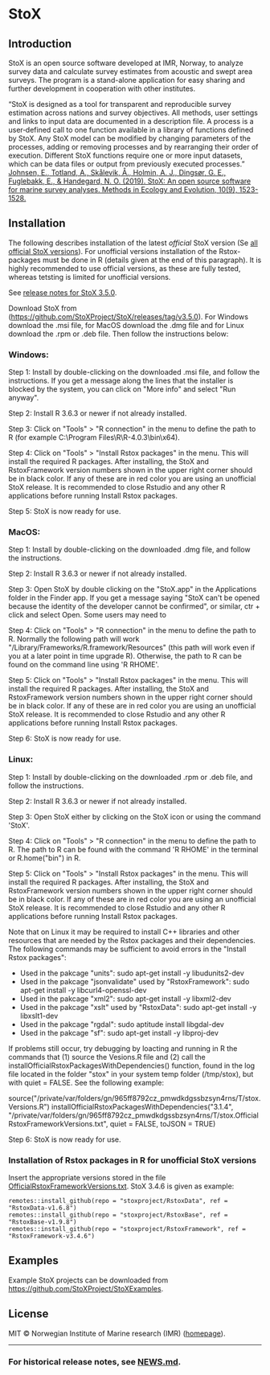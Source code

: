# StoX

## Introduction

StoX is an open source software developed at IMR, Norway, to analyze survey data and calculate survey estimates from acoustic and swept area surveys. The program is a stand-alone application for easy sharing and further development in cooperation with other institutes. 

“StoX is designed as a tool for transparent and reproducible survey estimation across nations and survey objectives. All methods, user settings and links to input data are documented in a description file. A process is a user‐defined call to one function available in a library of functions defined by StoX. Any StoX model can be modified by changing parameters of the processes, adding or removing processes and by rearranging their order of execution. Different StoX functions require one or more input datasets, which can be data files or output from previously executed processes.” [Johnsen, E., Totland, A., Skålevik, Å., Holmin, A. J., Dingsør, G. E., Fuglebakk, E., & Handegard, N. O. (2019). StoX: An open source software for marine survey analyses. Methods in Ecology and Evolution, 10(9), 1523-1528.](https://doi.org/10.1111/2041-210X.13250)

## Installation

The following describes installation of the latest *official* StoX version (Se [all official StoX versions](https://github.com/StoXProject/StoX/blob/master/Official_StoX_versions.md)). For unofficial versions installation of the Rstox-packages must be done in R (details given at the end of this paragraph). It is highly recommended to use official versions, as these are fully tested, whereas tetsting is limited for unofficial versions.

See [release notes for StoX 3.5.0](https://github.com/StoXProject/StoX/blob/master/NEWS.md#stox-v350-2022-08-15).

Download StoX from (https://github.com/StoXProject/StoX/releases/tag/v3.5.0). For Windows download the .msi file, for MacOS download the .dmg file and for Linux download the .rpm or .deb file. Then follow the instructions below:

### Windows:

Step 1: 
Install by double-clicking on the downloaded .msi file, and follow the instructions. If you get a message along the lines that the installer is blocked by the system, you can click on "More info" and select "Run anyway".

Step 2: 
Install R 3.6.3 or newer if not already installed.

Step 3: 
Click on "Tools" > "R connection" in the menu to define the path to R (for example C:\Program Files\R\R-4.0.3\bin\x64).

Step 4: 
Click on "Tools" > "Install Rstox packages" in the menu. This will install the required R packages. After installing, the StoX and RstoxFramework version numbers shown in the upper right corner should be in black color. If any of these are in red color you are using an unofficial StoX release. It is recommended to close Rstudio and any other R applications before running Install Rstox packages. 

Step 5: 
StoX is now ready for use.

### MacOS:

Step 1: 
Install by double-clicking on the downloaded .dmg file, and follow the instructions.

Step 2: 
Install R 3.6.3 or newer if not already installed.

Step 3: 
Open StoX by double clicking on the "StoX.app" in the Applications folder in the Finder app. If you get a message saying "StoX can't be opened because the identity of the developer cannot be confirmed", or similar, ctr + click and select Open. Some users may need to 

Step 4: 
Click on "Tools" > "R connection" in the menu to define the path to R. Normally the following path will work "/Library/Frameworks/R.framework/Resources" (this path will work even if you at a later point in time upgrade R). Otherwise, the path to R can be found on the command line using 'R RHOME'.

Step 5: 
Click on "Tools" > "Install Rstox packages" in the menu. This will install the required R packages. After installing, the StoX and RstoxFramework version numbers shown in the upper right corner should be in black color. If any of these are in red color you are using an unofficial StoX release. It is recommended to close Rstudio and any other R applications before running Install Rstox packages. 

Step 6: 
StoX is now ready for use. 

### Linux:

Step 1: 
Install by double-clicking on the downloaded .rpm or .deb file, and follow the instructions.

Step 2: 
Install R 3.6.3 or newer if not already installed.

Step 3: 
Open StoX either by clicking on the StoX icon or using the command 'StoX'.

Step 4: 
Click on "Tools" > "R connection" in the menu to define the path to R. The path to R can be found with the command 'R RHOME' in the terminal or R.home("bin") in R.

Step 5: 
Click on "Tools" > "Install Rstox packages" in the menu. This will install the required R packages. After installing, the StoX and RstoxFramework version numbers shown in the upper right corner should be in black color. If any of these are in red color you are using an unofficial StoX release. It is recommended to close Rstudio and any other R applications before running Install Rstox packages. 

Note that on Linux it may be required to install C++ libraries and other resources that are needed by the Rstox packages and their dependencies. The following commands may be sufficient to avoid errors in the "Install Rstox packages":

* Used in the pakcage "units":
sudo apt-get install -y libudunits2-dev
* Used in the pakcage "jsonvalidate" used by "RstoxFramework":
sudo apt-get install -y libcurl4-openssl-dev
* Used in the pakcage "xml2":
sudo apt-get install -y libxml2-dev
* Used in the pakcage "xslt" used by "RstoxData":
sudo apt-get install -y libxslt1-dev
* Used in the pakcage "rgdal":
sudo aptitude install libgdal-dev
* Used in the pakcage "sf": 
sudo apt-get install -y libproj-dev

If problems still occur, try debugging by loacting and running in R the commands that (1) source the Vesions.R file and (2) call the installOfficialRstoxPackagesWithDependencies() function, found in the log file located in the folder "stox" in your system temp folder (/tmp/stox), but with quiet = FALSE. See the following example:

source("/private/var/folders/gn/965ff8792cz_pmwdkdgssbzsyn4rns/T/stox.Versions.R")
installOfficialRstoxPackagesWithDependencies("3.1.4", "/private/var/folders/gn/965ff8792cz_pmwdkdgssbzsyn4rns/T/stox.OfficialRstoxFrameworkVersions.txt", quiet = FALSE, toJSON = TRUE) 

Step 6: 
StoX is now ready for use. 

### Installation of Rstox packages in R for unofficial StoX versions

Insert the appropriate versions stored in the file [OfficialRstoxFrameworkVersions.txt](https://raw.githubusercontent.com/StoXProject/RstoxFramework/master/inst/versions/OfficialRstoxFrameworkVersions.txt). StoX 3.4.6 is given as example:

    remotes::install_github(repo = "stoxproject/RstoxData", ref = "RstoxData-v1.6.8")
    remotes::install_github(repo = "stoxproject/RstoxBase", ref = "RstoxBase-v1.9.8")
    remotes::install_github(repo = "stoxproject/RstoxFramework", ref = "RstoxFramework-v3.4.6")

## Examples

Example StoX projects can be downloaded from https://github.com/StoXProject/StoXExamples.

## License

MIT © Norwegian Institute of Marine research (IMR) ([homepage](https://www.hi.no/en)).

---

### For historical release notes, see [NEWS.md](https://github.com/StoXProject/StoX/blob/master/NEWS.md).
